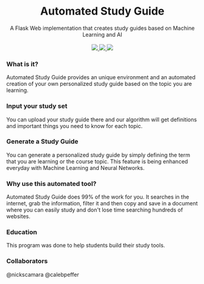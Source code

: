 <p align="center">
	<h1 align="center">Automated Study Guide</h1>
	<p align="center">
	A Flask Web implementation that creates study guides based on Machine Learning and AI
		<br /><br />
		<a href="#">
			<img src="https://img.shields.io/github/languages/count/nickscamara/automatedstudyguide.svg" />
		</a>
		<a href="#">
			<img src="https://img.shields.io/github/last-commit/nickscamara/automatedstudyguide.svg" />
		</a>
		<a href="#">
		<img src="https://img.shields.io/github/issues/nickscamara/automatedstudyguide.svg">
		</a>
	</p>
</p>

### What is it?
Automated Study Guide provides an unique environment and an automated creation of your own personalized study guide based on the topic you are learning.

### Input your study set
You can upload your study guide there and our algorithm will get definitions and important things you need to know for each topic.

### Generate a Study Guide
You can generate a personalized study guide by simply defining the term that you are learning or the course topic.
This feature is being enhanced everyday with Machine Learning and Neural Networks.

### Why use this automated tool?
Automated Study Guide does 99% of the work for you. It searches in the internet, grab the information, filter it and then copy and save in a document where you can easily study and don't lose time searching hundreds of websites.

### Education
This program was done to help students build their study tools.




### Collaborators
@nickscamara
@calebpeffer
